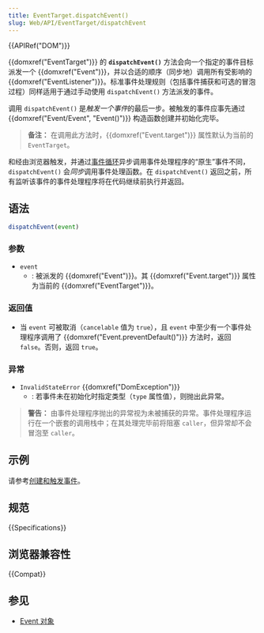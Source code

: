 ```yaml
---
title: EventTarget.dispatchEvent()
slug: Web/API/EventTarget/dispatchEvent
---
```


{{APIRef("DOM")}}

{{domxref("EventTarget")}} 的 **`dispatchEvent()`** 方法会向一个指定的事件目标派发一个 {{domxref("Event")}}，并以合适的顺序（同步地）调用所有受影响的 {{domxref("EventListener")}}。标准事件处理规则（包括事件捕获和可选的冒泡过程）同样适用于通过手动使用 `dispatchEvent()` 方法派发的事件。

调用 `dispatchEvent()` 是*触发一个事件*的最后一步。被触发的事件应事先通过 {{domxref("Event/Event", "Event()")}} 构造函数创建并初始化完毕。

> **备注：** 在调用此方法时，{{domxref("Event.target")}} 属性默认为当前的 `EventTarget`。

和经由浏览器触发，并通过[事件循环](/zh-CN/docs/Web/JavaScript/Event_loop)异步调用事件处理程序的“原生”事件不同，`dispatchEvent()` 会*同步*调用事件处理函数。在 `dispatchEvent()` 返回之前，所有监听该事件的事件处理程序将在代码继续前执行并返回。

## 语法

```js
dispatchEvent(event)
```

### 参数

- `event`
  - : 被派发的 {{domxref("Event")}}。其 {{domxref("Event.target")}} 属性为当前的 {{domxref("EventTarget")}}。

### 返回值

- 当 `event` 可被取消（`cancelable` 值为 `true`），且 `event` 中至少有一个事件处理程序调用了 {{domxref("Event.preventDefault()")}} 方法时，返回 `false`。否则，返回 `true`。

### 异常

- `InvalidStateError` {{domxref("DomException")}}
  - : 若事件未在初始化时指定类型（`type` 属性值），则抛出此异常。

> **警告：** 由事件处理程序抛出的异常视为未被捕获的异常。事件处理程序运行在一个嵌套的调用栈中；在其处理完毕前将阻塞 `caller`，但异常却不会冒泡至 `caller`。

## 示例

请参考[创建和触发事件](/zh-CN/docs/Web/Events/Creating_and_triggering_events)。

## 规范

{{Specifications}}

## 浏览器兼容性

{{Compat}}

## 参见

- [Event 对象](/zh-CN/docs/Web/API/Event)
